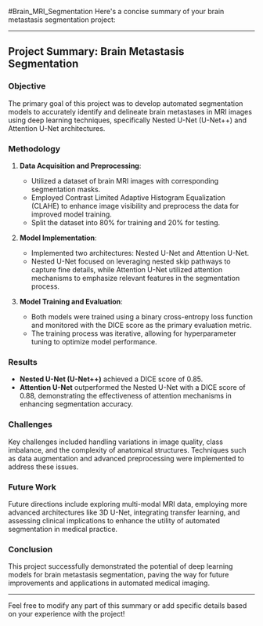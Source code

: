 #Brain_MRI_Segmentation 
Here's a concise summary of your brain metastasis segmentation project:

---

## Project Summary: Brain Metastasis Segmentation

### Objective
The primary goal of this project was to develop automated segmentation models to accurately identify and delineate brain metastases in MRI images using deep learning techniques, specifically Nested U-Net (U-Net++) and Attention U-Net architectures.

### Methodology
1. **Data Acquisition and Preprocessing**:
   - Utilized a dataset of brain MRI images with corresponding segmentation masks.
   - Employed Contrast Limited Adaptive Histogram Equalization (CLAHE) to enhance image visibility and preprocess the data for improved model training.
   - Split the dataset into 80% for training and 20% for testing.

2. **Model Implementation**:
   - Implemented two architectures: Nested U-Net and Attention U-Net.
   - Nested U-Net focused on leveraging nested skip pathways to capture fine details, while Attention U-Net utilized attention mechanisms to emphasize relevant features in the segmentation process.

3. **Model Training and Evaluation**:
   - Both models were trained using a binary cross-entropy loss function and monitored with the DICE score as the primary evaluation metric.
   - The training process was iterative, allowing for hyperparameter tuning to optimize model performance.

### Results
- **Nested U-Net (U-Net++)** achieved a DICE score of 0.85.
- **Attention U-Net** outperformed the Nested U-Net with a DICE score of 0.88, demonstrating the effectiveness of attention mechanisms in enhancing segmentation accuracy.

### Challenges
Key challenges included handling variations in image quality, class imbalance, and the complexity of anatomical structures. Techniques such as data augmentation and advanced preprocessing were implemented to address these issues.

### Future Work
Future directions include exploring multi-modal MRI data, employing more advanced architectures like 3D U-Net, integrating transfer learning, and assessing clinical implications to enhance the utility of automated segmentation in medical practice.

### Conclusion
This project successfully demonstrated the potential of deep learning models for brain metastasis segmentation, paving the way for future improvements and applications in automated medical imaging.

---

Feel free to modify any part of this summary or add specific details based on your experience with the project!
